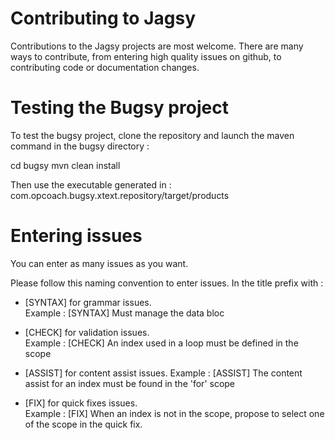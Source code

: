 Contributing to Jagsy
===================

Contributions to the Jagsy projects are most welcome. There are many ways to contribute, 
from entering high quality issues on github, to contributing code or documentation changes. 


Testing the Bugsy project
=========================
To test the bugsy project, clone the repository and launch the maven command in the bugsy directory : 

cd bugsy
mvn clean install

Then use the executable generated in  : com.opcoach.bugsy.xtext.repository/target/products


Entering issues
===============

You can enter as many issues as you want. 

Please follow this naming convention to enter issues. In the title prefix with : 

* [SYNTAX] for grammar issues.        
       Example :  [SYNTAX] Must manage the data bloc
       
* [CHECK]  for validation issues.     
       Example : [CHECK] An index used in a loop must be defined in the scope
       
* [ASSIST] for content assist issues. 
       Example : [ASSIST] The content assist for an index must be found in the 'for' scope
       
* [FIX]    for quick fixes issues.    
       Example : [FIX] When an index is not in the scope, propose to select one of the scope in the quick fix.



